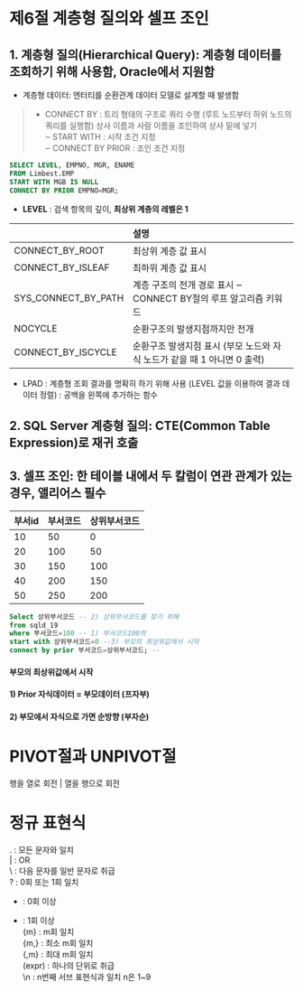 # 제6절 계층형 질의와 셀프 조인
## 1.	계층형 질의(Hierarchical Query): 계층형 데이터를 조회하기 위해 사용함, Oracle에서 지원함
- 계층형 데이터: 엔터티를 순환관계 데이터 모델로 설계할 때 발생함
>- CONNECT BY : 트리 형태의 구조로 쿼리 수행 (루트 노드부터 하위 노드의 쿼리를 실행함) 상사 이름과 사람 이름을 조인하여 상사 밑에 넣기  
>‒	START WITH : 시작 조건 지정  
>‒	CONNECT BY PRIOR : 조인 조건 지정  
```sql
SELECT LEVEL, EMPNO, MGR, ENAME
FROM Limbest.EMP
START WITH MGB IS NULL
CONNECT BY PRIOR EMPNO=MGR;
```

*	**LEVEL** : 검색 항목의 깊이, **최상위 계층의 레벨은 1**  

||설명|
|:--|:--|
|	CONNECT_BY_ROOT | 최상위 계층 값 표시|
|	CONNECT_BY_ISLEAF | 최하위 계층 값 표시|
|	SYS_CONNECT_BY_PATH | 계층 구조의 전개 경로 표시 ‒	CONNECT BY절의 루프 알고리즘 키워드|
|	NOCYCLE | 순환구조의 발생지점까지만 전개|
|	CONNECT_BY_ISCYCLE | 순환구조 발생지점 표시 (부모 노드와 자식 노드가 같을 때 1 아니면 0 출력)|

* LPAD : 계층형 조회 결과를 명확히 하기 위해 사용 (LEVEL 값을 이용하여 결과 데이터 정렬) : 공백을 왼쪽에 추가하는 함수


## 2.	SQL Server 계층형 질의: CTE(Common Table Expression)로 재귀 호출
## 3.	셀프 조인: 한 테이블 내에서 두 칼럼이 연관 관계가 있는 경우, 앨리어스 필수

|부서id|부서코드|상위부서코드|
|:--|:--|:--|
|10|50|0|
|20|100|50|
|30|150|100|
|40|200|150|
|50|250|200|

```sql
Select 상위부서코드 -- 2) 상위부서코드를 찾기 위해
from sqld_19
where 부서코드=100 -- 1) 부서코드100의 
start with 상위부서코드=0 --3) 부모의 최상위값에서 시작
connect by prior 부서코드=상위부서코드; -- 
```
#### 부모의 최상위값에서 시작
#### 1) Prior 자식데이터 = 부모데이터 (프자부)
#### 2) 부모에서 자식으로 가면 순방향 (부자순)

# PIVOT절과 UNPIVOT절
행을 열로 회전 | 열을 행으로 회전

# 정규 표현식
. : 모든 문자와 일치  
| : OR  
\ : 다음 문자를 일반 문자로 취급  
? : 0회 또는 1회 일치  
* : 0회 이상  
+ : 1회 이상  
{m} : m회 일치  
{m,} : 최소 m회 일치  
{,m} : 최대 m회 일치  
(expr) : 하나의 단위로 취급  
\n : n번째 서브 표현식과 일치 n은 1~9  
